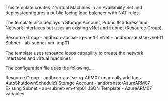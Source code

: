 This template creates 2 Virtual Machines in an Availability Set and deploys/configures a public facing 
load balancer with NAT rules. 

The template also deploys a Storage Account, Public IP address and Network Interfaces but uses an existing vNet and subnet (Resource Group).

Resource Group - andbron-austse-rg-vnet01
vNet - andbron-austse-vnet01
Subnet - ab-subnet-vm-tmp01

The template uses resource loops capability to create the network interfaces and virtual machines

The configuration file uses the following....

Resource Group - andbron-austse-rg-ARM07 (manually add tags - AutoShutdownSchedule) 
Storage Account - andbronstorAzureARM07 
Existing Subnet - ab-subnet-vm-tmp01
JSON Template - AzureARM07 variables
